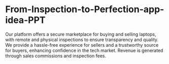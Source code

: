 # From-Inspection-to-Perfection-app-idea-PPT
Our platform offers a secure marketplace for buying and selling laptops, with remote and physical inspections to ensure transparency and quality. We provide a hassle-free experience for sellers and a trustworthy source for buyers, enhancing confidence in the tech market. Revenue is generated through sales commissions and inspection fees.
